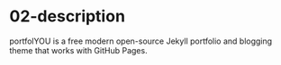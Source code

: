 # 02-description

portfolYOU is a free modern open-source Jekyll portfolio and blogging theme that works with GitHub Pages.

